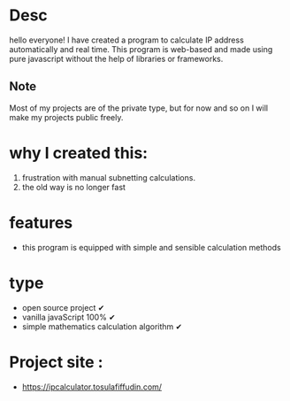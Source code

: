 # Desc
hello everyone! I have created a program to calculate IP address automatically and real time. This program is web-based and made using pure javascript without the help of libraries or frameworks.

## Note
Most of my projects are of the private type, but for now and so on I will make my projects public freely.

# why I created this:
1. frustration with manual subnetting calculations.
2. the old way is no longer fast
# features
- this program is equipped with simple and sensible calculation methods
# type
- open source project ✔
- vanilla javaScript 100% ✔
- simple mathematics calculation algorithm ✔
# Project site :
- https://ipcalculator.tosulafiffudin.com/
